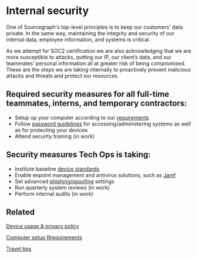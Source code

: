 # Internal security

One of Sourcegraph's top-level principles is to keep our customers' data private. In the same way, maintaining the integrity and security of our internal data, employee information, and systems is critical.

As we attempt for SOC2 certification we are also acknowledging that we are more susceptible to attacks, putting our IP, our client’s data, and our teammates’ personal information all at greater risk of being compromised. These are the steps we are taking internally to proactively prevent malicious attacks and threats and protect our resources.

## Required security measures for all full-time teammates, interns, and temporary contractors:

- Setup up your computer according to our [requirements](../../tools/computer-setup.md)
- Follow [password guidelines](../internal-security/passwords.md) for accessing/administering systems as well as for protecting your devices
- Attend security training (in work)

## Security measures Tech Ops is taking:

- Institute baseline [device standards](../internal-security/computer-standards.md)
- Enable enpoint management and antivirus solutions, such as [Jamf](../../tools/endpoint-antivirus.md)
- Set advanced [phishing/spoofing](../internal-security/phishing-spoofing.md) settings
- Run quarterly system reviews (in work)
- Perform internal audits (in work)

## Related

[Device usage & privacy policy](../team_device_usage_privacy.md)

[Computer setup Rrequirements](../../tools/computer-setup.md)

[Travel tips](../internal-security/traveling.md)
